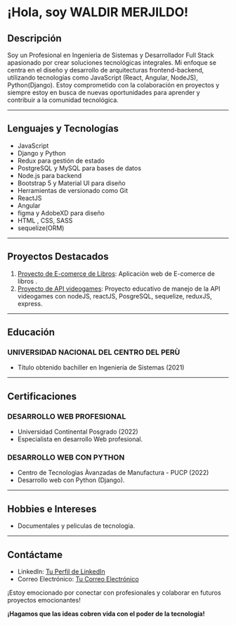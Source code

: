 # ¡Hola, soy WALDIR MERJILDO!

## Descripción
Soy un Profesional en Ingenierìa de Sistemas y Desarrollador Full Stack apasionado por crear soluciones tecnológicas integrales. Mi enfoque se centra en el diseño y desarrollo de arquitecturas frontend-backend, utilizando tecnologías como JavaScript (React, Angular, NodeJS), Python(Django). Estoy comprometido con la colaboración en proyectos y siempre estoy en busca de nuevas oportunidades para aprender y contribuir a la comunidad tecnológica.

---

## Lenguajes y Tecnologías
- JavaScript 
- Django y Python
- Redux para gestión de estado
- PostgreSQL y MySQL para bases de datos
- Node.js para backend
- Bootstrap 5 y Material UI para diseño
- Herramientas de versionado como Git
- ReactJS
- Angular
- figma y AdobeXD para diseño
- HTML , CSS, SASS
- sequelize(ORM)

---

## Proyectos Destacados
1. [Proyecto de E-comerce de Libros](https://book-front-mu.vercel.app/): Aplicaciòn web de E-comerce de libros .
2. [Proyecto de API videogames](https://github.com/MUwaldir/PIvideogames/tree/master): Proyecto educativo de manejo de la API videogames con nodeJS, reactJS, PosgreSQL, sequelize, reduxJS, express.

---


## Educación
### UNIVERSIDAD NACIONAL DEL CENTRO DEL PERÙ
- Título obtenido bachiller en Ingeniería de Sistemas (2021)

---

## Certificaciones
### DESARROLLO WEB PROFESIONAL
- Universidad Continental Posgrado (2022)
- Especialista en desarrollo Web profesional.
  
### DESARROLLO WEB CON PYTHON
- Centro de Tecnologìas Àvanzadas de Manufactura - PUCP (2022)
- Desarrollo web con Python (Django).

---


## Hobbies e Intereses
- Documentales y peliculas de tecnologia.

---

## Contáctame
- LinkedIn: [Tu Perfil de LinkedIn](https://www.linkedin.com/in/waldir-ruben-merjildo-ubaldo-819170215/)
- Correo Electrónico: [Tu Correo Electrónico](muwaldir@gmail.com)

¡Estoy emocionado por conectar con profesionales y colaborar en futuros proyectos emocionantes!

**¡Hagamos que las ideas cobren vida con el poder de la tecnología!**
